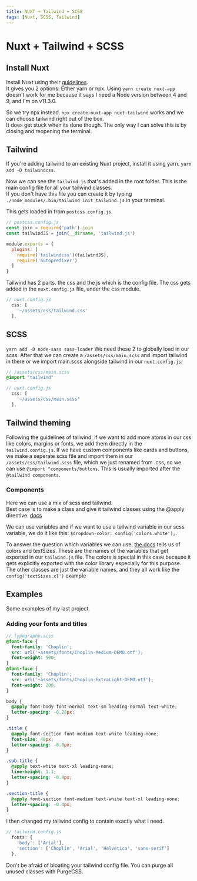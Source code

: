 ```yaml
---
title: NUXT + Tailwind + SCSS
tags: [Nuxt, SCSS, Tailwind]
---
```


# Nuxt + Tailwind + SCSS

## Install Nuxt

Install Nuxt using their [guidelines](https://nuxtjs.org/guide/installation).  
It gives you 2 options: Either yarn or npx. Using `yarn create nuxt-app` doesn't work for me because it says I need a Node version between 4 and 9, and I'm on v11.3.0.

So we try npx instead. `npx create-nuxt-app nuxt-tailwind` works and we can choose tailwind right out of the box.  
It does get stuck when its done though. The only way I can solve this is by closing and reopening the terminal.

## Tailwind

If you're adding tailwind to an existing Nuxt project, install it using yarn. `yarn add -D tailwindcss`.

Now we can see the `tailwind.js` that's added in the root folder. This is the main config file for all your tailwind classes.  
If you don't have this file you can create it by typing `./node_modules/.bin/tailwind init tailwind.js` in your terminal.

This gets loaded in from `postcss.config.js`. 

```js
// postcss.config.js
const join = require('path').join
const tailwindJS = join(__dirname, 'tailwind.js')

module.exports = {
  plugins: [
    require('tailwindcss')(tailwindJS),
    require('autoprefixer')
  ]
}
```

Tailwind has 2 parts. the css and the js which is the config file. The css gets added in the `nuxt.config.js` file, under the css module.

```js
// nuxt.config.js
  css: [
    '~/assets/css/tailwind.css'
  ],
 ```

## SCSS

`yarn add -D node-sass sass-loader` We need these 2 to globally load in our scss. After that we can create a `/assets/css/main.scss` and import tailwind in there or we import main.scss alongside tailwind in our `nuxt.config.js`.

```scss
// /assets/css/main.scss
@import "tailwind"
```

```js
// nuxt.config.js
  css: [
    '~/assets/css/main.scss'
  ],
 ```

## Tailwind theming

Following the guidelines of tailwind, if we want to add more atoms in our css like colors, margins or fonts, we add them directly in the `tailwind.config.js`. If we have custom components like cards and buttons, we make a seperate scss file and import them in our `/assets/css/tailwind.scss` file, which we just renamed from .css, so we can use `@import "components/buttons`. This is usually imported after the `@tailwind components`.

### Components

Here we can use a mix of scss and tailwind.  
Best case is to make a class and give it tailwind classes using the @apply directive. [docs](https://tailwindcss.com/docs/functions-and-directives/#apply)

We can use variables and if we want to use a tailwind variable in our scss variable, we do it like this: `$dropdown-color: config('colors.white');`.

To answer the question which variables we can use, [the docs](https://tailwindcss.com/docs/functions-and-directives/#config) tells us of colors and textSizes. These are the names of the variables that get exported in our `tailwind.js` file. The colors is special in this case because it gets explicitly exported with the color library especially for this purpose. The other classes are just the variable names, and they all work like the `config('textSizes.xl')` example

## Examples

Some examples of my last project.

### Adding your fonts and titles

```scss
// typography.scss
@font-face {
  font-family: 'Choplin';
  src: url('~assets/fonts/Choplin-Medium-DEMO.otf');
  font-weight: 500;
}
@font-face {
  font-family: 'Choplin';
  src: url('~assets/fonts/Choplin-ExtraLight-DEMO.otf');
  font-weight: 200;
}

body {
  @apply font-body font-normal text-sm leading-normal text-white;
  letter-spacing: -0.28px;
}

.title {
  @apply font-section font-medium text-white leading-none;
  font-size: 40px;
  letter-spacing: -0.8px;
}

.sub-title {
  @apply text-white text-xl leading-none;
  line-height: 1.1;
  letter-spacing: -0.4px;
}

.section-title {
  @apply font-section font-medium text-white text-xl leading-none;
  letter-spacing: -0.4px;
}
```

I then changed my tailwind config to contain exactly what I need.

```js
// tailwind.config.js
  fonts: {
    'body': ['Arial'],
    'section': ['Choplin', 'Arial', 'Helvetica', 'sans-serif']
  },
```

Don't be afraid of bloating your tailwind config file. You can purge all unused classes with PurgeCSS.
